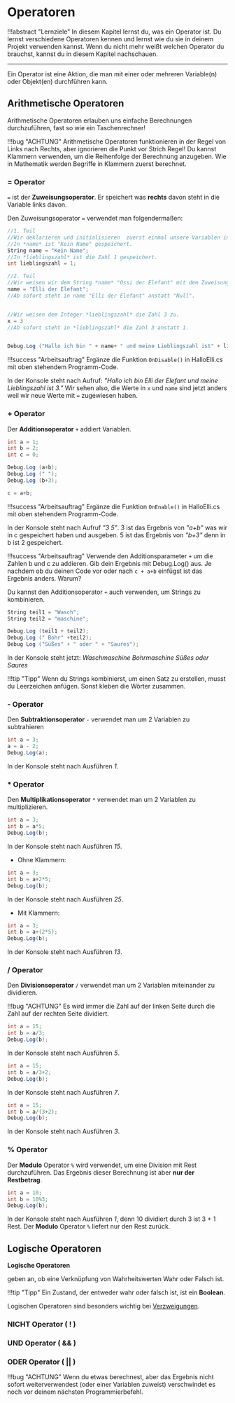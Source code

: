 # Operatoren

!!!abstract "Lernziele"
    In diesem Kapitel lernst du, was ein Operator ist. Du lernst verschiedene Operatoren kennen und lernst wie du sie in deinem Projekt verwenden kannst. Wenn du nicht mehr weißt welchen Operator du brauchst, kannst du in diesem Kapitel nachschauen.

----  

Ein Operator ist eine Aktion, die man mit einer oder mehreren Variable(n) oder Objekt(en) durchführen kann. 


<!--Das Ergebnis bestimmt die Art Operator.-->

<!--Wir beschäftigen uns jetzt mit den wichtigsten Operatoren, die wir beim Spieleprogrammieren brauchen.-->


## Arithmetische Operatoren
Arithmetische Operatoren erlauben uns einfache Berechnungen durchzuführen, fast so wie ein Taschenrechner!

!!!bug "ACHTUNG"
    Arithmetische Operatoren funktionieren in der Regel von Links nach Rechts, aber ignorieren die Punkt vor Strich Regel!
    Du kannst Klammern verwenden, um die Reihenfolge der Berechnung anzugeben. Wie in Mathematik werden Begriffe in Klammern zuerst berechnet. <!--Es ist sehr wichtig Klammern zu setzen, damit nichts falsche berechnet wird.-->


### = Operator 

```=``` ist der **Zuweisungsoperator**. Er speichert was **rechts** davon steht in die Variable links davon. 

<!--!!!tip "Tipp" 
    Zum Initialisieren einer Variable kannst du auch den Zuweisungsoperatoren verwenden.-->

Den Zuweisungsoperator ```=``` verwendet man folgendermaßen:

``` c#
//1. Teil
//Wir deklarieren und initialisieren  zuerst einmal unsere Variablen int x und String name.
//In *name* ist "Kein Name" gespeichert. 
String name = "Kein Name";
//In *lieblingszahl* ist die Zahl 1 gespeichert.
int lieblingszahl = 1;

//2. Teil
//Wir weisen wir dem String *name* "Ossi der Elefant" mit dem Zuweisungsoperator = zu.
name = "Elli der Elefant";
//Ab sofort steht in name "Elli der Elefant" anstatt "Null".


//Wir weisen dem Integer *lieblingszahl* die Zahl 3 zu.
x = 3
//Ab sofort steht in *lieblingszahl* die Zahl 3 anstatt 1.


Debug.Log ("Hallo ich bin " + name+ " und meine Lieblingszahl ist" + lieblingszahl);
```

!!!success "Arbeitsauftrag"
    Ergänze die Funktion ```OnDisable()``` in HalloElli.cs mit oben stehendem Programm-Code.

In der Konsole steht nach Aufruf: *"Hallo ich bin Elli der Elefant und meine Lieblingszahl ist 3."* 
Wir sehen also, die Werte in ```x``` und ```name``` sind jetzt anders weil wir neue Werte mit ```=``` zugewiesen haben.

### + Operator

Der **Additionsoperator** ```+``` addiert Variablen.

``` c#
int a = 1;      
int b = 2;      
int c = 0;

Debug.Log (a+b);
Debug.Log (" ");
Debug.Log (b+3);

c = a+b;
```

!!!success "Arbeitsauftrag"
    Ergänze die Funktion ```OnEnable()``` in HalloElli.cs mit oben stehendem Programm-Code.

In der Konsole steht nach Aufruf *"3 5"*. 
3 ist das Ergebnis von *"a+b"* was wir in c gespeichert haben und ausgeben. 
5 ist das Ergebnis von *"b+3"* denn in b ist 2 gespeichert.

!!!success "Arbeitsauftrag" 
    Verwende den Additionsparameter ```+``` um die Zahlen b und c zu addieren. Gib dein Ergebnis mit Debug.Log() aus. Je nachdem ob du deinen Code vor oder nach ```c + a+b``` einfügst ist das Ergebnis anders. Warum?

Du kannst den Additionsoperator ```+``` auch verwenden, um Strings zu kombinieren.

``` c#
String teil1 = "Wasch";
String teil2 = "maschine";

Debug.Log (teil1 + teil2);
Debug.Log (" Bohr" +teil2);
Debug Log ("Süßes" + " oder " + "Saures");
```

In der Konsole steht jetzt: *Waschmaschine Bohrmaschine Süßes oder Saures*

!!!tip "Tipp" 
    Wenn du Strings kombinierst, um einen Satz zu erstellen, musst du Leerzeichen anfügen. Sonst kleben die Wörter zusammen.
	

### - Operator
Den **Subtraktionsoperator** ```-``` verwendet man um 2 Variablen zu subtrahieren

``` c#
int a = 3; 
a = a - 2;
Debug.Log(a);
```
In der Konsole steht nach Ausführen *1*. 


### * Operator
Den **Multiplikationsoperator** ```*``` verwendet man um 2 Variablen zu multiplizieren.

``` c#
int a = 3;
int b = a*5;
Debug.Log(b);
```

In der Konsole steht nach Ausführen *15*.  




* Ohne Klammern:
``` c#
int a = 3;
int b = a+2*5;
Debug.Log(b);
```
In der Konsole steht nach Ausführen *25*.  


* Mit Klammern:
``` c#
int a = 3;
int b = a+(2*5);
Debug.Log(b);
```
In der Konsole steht nach Ausführen *13*.  


### / Operator
Den **Divisionsoperator** ```/``` verwendet man um 2 Variablen miteinander zu dividieren. 

!!!bug "ACHTUNG"
    Es wird immer die Zahl auf der linken Seite durch die Zahl auf der rechten Seite dividiert.


``` c#
int a = 15;
int b = a/3;
Debug.Log(b);
```
In der Konsole steht nach Ausführen *5*.  

``` c#
int a = 15;
int b = a/3+2;
Debug.Log(b);
```
In der Konsole steht nach Ausführen *7*. 

``` c#
int a = 15;
int b = a/(3+2);
Debug.Log(b);
```
In der Konsole steht nach Ausführen *3*.  

### % Operator

Der **Modulo** Operator ```%``` wird verwendet, um eine Division mit Rest durchzuführen. Das Ergebnis dieser Berechnung ist aber **nur der Restbetrag**.

```c#
int a = 10;
int b = 10%3;
Debug.Log(b);
```
In der Konsole steht nach Ausführen *1*, denn 10 dividiert durch 3 ist 3 + 1 Rest. Der **Modulo** Operator ```%``` liefert nur den Rest zurück.



## Logische Operatoren

**Logische Operatoren** 
<!--unterscheiden sich von Arithmetischen Operatoren darin, dass sie dir kein Ergebnis an sich zurückgeben, sondern stattdessen--> geben an, ob eine Verknüpfung von Wahrheitswerten Wahr oder Falsch ist.

!!!tip "Tipp"
    Ein Zustand, der entweder wahr oder falsch ist, ist ein **Boolean**. 


Logischen Operatoren sind besonders wichtig bei [Verzweigungen](conditionals.md).

### NICHT Operator ( ! )
### UND Operator ( && )
### ODER Operator ( || )


!!!bug "ACHTUNG" 
    Wenn du etwas berechnest, aber das Ergebnis nicht sofort weiterverwendest (oder einer Variablen zuweist) verschwindet es noch vor deinem nächsten Programmierbefehl.
